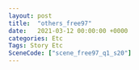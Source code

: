 ```yaml
---
layout: post
title:  "others_free97"
date:   2021-03-12 00:00:00 +0000
categories: Etc
Tags: Story Etc
SceneCode: ["scene_free97_q1_s20"]
---
```

